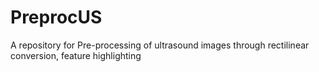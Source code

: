 # PreprocUS
A repository for Pre-processing of ultrasound images through rectilinear conversion, feature highlighting
